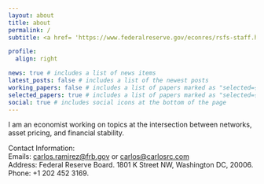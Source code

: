 ```yaml
---
layout: about
title: about
permalink: /
subtitle: <a href= 'https://www.federalreserve.gov/econres/rsfs-staff.htm'>Division of Research and Statistics. Federal Reserve Board.</a>

profile:
  align: right

news: true # includes a list of news items
latest_posts: false # includes a list of the newest posts
working_papers: false # includes a list of papers marked as "selected={false}"
selected_papers: true # includes a list of papers marked as "selected={true}"
social: true # includes social icons at the bottom of the page
---
```


I am an economist working on topics at the intersection between networks, asset pricing, and financial stability. 

Contact Information:<br>
Emails: <a href = "mailto: carlos.ramirez@frb.gov">carlos.ramirez@frb.gov </a> or <a href = "mailto: carlos@carlosrc.com">carlos@carlosrc.com </a> <br>
Address: Federal Reserve Board. 1801 K Street NW, Washington DC, 20006. <br>
Phone: +1 202 452 3169.

<br>
